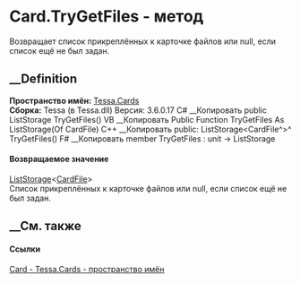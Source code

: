 # Card.TryGetFiles - метод
Возвращает список прикреплённых к карточке файлов или null, если список ещё не
был задан.
## __Definition
 **Пространство имён:** [Tessa.Cards](N_Tessa_Cards.htm)  
 **Сборка:** Tessa (в Tessa.dll) Версия: 3.6.0.17
C# __Копировать
     public ListStorage<CardFile> TryGetFiles()
VB __Копировать
     Public Function TryGetFiles As ListStorage(Of CardFile)
C++ __Копировать
     public:
    ListStorage<CardFile^>^ TryGetFiles()
F# __Копировать
     member TryGetFiles : unit -> ListStorage<CardFile> 
#### Возвращаемое значение
[ListStorage](T_Tessa_Platform_Storage_ListStorage_1.htm)<[CardFile](T_Tessa_Cards_CardFile.htm)>  
Список прикреплённых к карточке файлов или null, если список ещё не был задан.
## __См. также
#### Ссылки
[Card - ](T_Tessa_Cards_Card.htm)
[Tessa.Cards - пространство имён](N_Tessa_Cards.htm)
